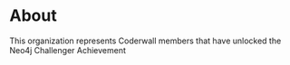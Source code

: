 About
=====

This organization represents Coderwall members that have unlocked the Neo4j Challenger Achievement 